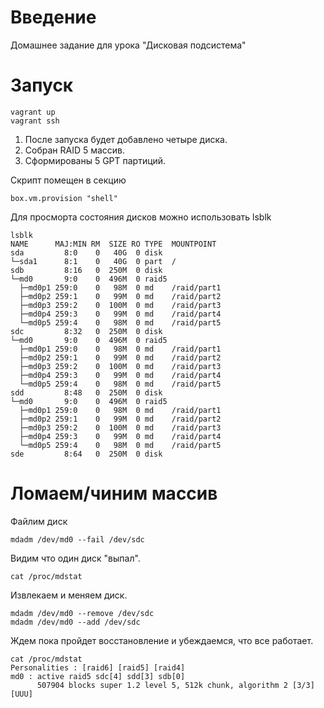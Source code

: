 # **Введение**

Домашнее задание для урока "Дисковая подсистема"

# **Запуск**

```
vagrant up
vagrant ssh    
```
1. После запуска будет добавлено четыре диска.
2. Собран RAID 5 массив.
3. Сформированы 5 GPT партиций.

Скрипт помещен в секцию 

```
box.vm.provision "shell"
```

Для просморта состояния дисков можно использовать lsblk

```
lsblk
NAME      MAJ:MIN RM  SIZE RO TYPE  MOUNTPOINT
sda         8:0    0   40G  0 disk
└─sda1      8:1    0   40G  0 part  /
sdb         8:16   0  250M  0 disk
└─md0       9:0    0  496M  0 raid5
  ├─md0p1 259:0    0   98M  0 md    /raid/part1
  ├─md0p2 259:1    0   99M  0 md    /raid/part2
  ├─md0p3 259:2    0  100M  0 md    /raid/part3
  ├─md0p4 259:3    0   99M  0 md    /raid/part4
  └─md0p5 259:4    0   98M  0 md    /raid/part5
sdc         8:32   0  250M  0 disk
└─md0       9:0    0  496M  0 raid5
  ├─md0p1 259:0    0   98M  0 md    /raid/part1
  ├─md0p2 259:1    0   99M  0 md    /raid/part2
  ├─md0p3 259:2    0  100M  0 md    /raid/part3
  ├─md0p4 259:3    0   99M  0 md    /raid/part4
  └─md0p5 259:4    0   98M  0 md    /raid/part5
sdd         8:48   0  250M  0 disk
└─md0       9:0    0  496M  0 raid5
  ├─md0p1 259:0    0   98M  0 md    /raid/part1
  ├─md0p2 259:1    0   99M  0 md    /raid/part2
  ├─md0p3 259:2    0  100M  0 md    /raid/part3
  ├─md0p4 259:3    0   99M  0 md    /raid/part4
  └─md0p5 259:4    0   98M  0 md    /raid/part5
sde         8:64   0  250M  0 disk
```

# **Ломаем/чиним массив**

Файлим диск

```
mdadm /dev/md0 --fail /dev/sdс
```
Видим что один диск "выпал".

```
cat /proc/mdstat
```

Извлекаем и меняем диск.

```
mdadm /dev/md0 --remove /dev/sdс
mdadm /dev/md0 --add /dev/sdс
```

Ждем пока пройдет восстановление и убеждаемся, что все работает.


```
cat /proc/mdstat
Personalities : [raid6] [raid5] [raid4]
md0 : active raid5 sdc[4] sdd[3] sdb[0]
      507904 blocks super 1.2 level 5, 512k chunk, algorithm 2 [3/3] [UUU]
```